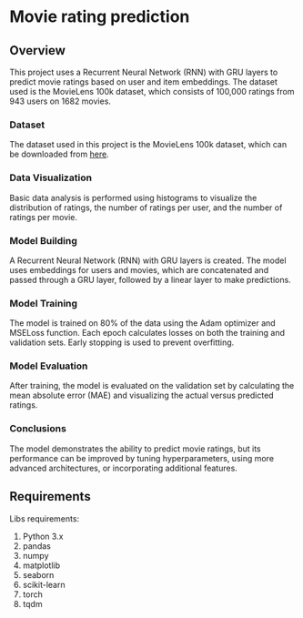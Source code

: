 # Movie rating prediction
## Overview
This project uses a Recurrent Neural Network (RNN) with GRU layers to predict movie ratings based on user and item embeddings. The dataset used is the MovieLens 100k dataset, which consists of 100,000 ratings from 943 users on 1682 movies.
### Dataset
The dataset used in this project is the MovieLens 100k dataset, which can be downloaded from [here](https://files.grouplens.org/datasets/movielens/ml-100k/u.data).
### Data Visualization
Basic data analysis is performed using histograms to visualize the distribution of ratings, the number of ratings per user, and the number of ratings per movie.
### Model Building
A Recurrent Neural Network (RNN) with GRU layers is created. The model uses embeddings for users and movies, which are concatenated and passed through a GRU layer, followed by a linear layer to make predictions.
### Model Training
The model is trained on 80% of the data using the Adam optimizer and MSELoss function. Each epoch calculates losses on both the training and validation sets. Early stopping is used to prevent overfitting.
### Model Evaluation
After training, the model is evaluated on the validation set by calculating the mean absolute error (MAE) and visualizing the actual versus predicted ratings.
### Conclusions
The model demonstrates the ability to predict movie ratings, but its performance can be improved by tuning hyperparameters, using more advanced architectures, or incorporating additional features.
## Requirements
Libs requirements:
1. Python 3.x
2. pandas
3. numpy
4. matplotlib
5. seaborn
6. scikit-learn
7. torch
8. tqdm






